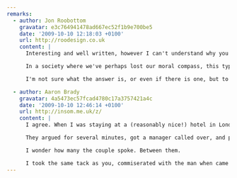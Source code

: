 ```yaml
---
remarks:
  - author: Jon Roobottom
    gravatar: e3c764941478ad667ec52f1b9e700be5
    date: '2009-10-10 12:18:03 +0100'
    url: http://roodesign.co.uk
    content: |
      Interesting and well written, however I can't understand why you've taken the 'Broken Britain' stance. Is this a phenomenon restricted just to the UK? Perhaps, but I don't think so. I agree with you totally that this type of behaviour is unacceptable and systemic of too much alcohol -- but I think it's more than that.

      In a society where we've perhaps lost our moral compass, this type of behaviour becomes acceptable and is passed on from one generation to the next. People simply don't have the understanding that it's wrong to hurl abuse at each other.

      I'm not sure what the answer is, or even if there is one, but to attribute this solely to Britain is a gross disservice to the (still) majority of it's people. Its the Sun news paper mentality: "Broken Britain", where the government is out to get us and society is breaking down at the seams. Sensationalist garbage.

  - author: Aaron Brady
    gravatar: 4a5473ec57fcad4780c17a3757421a4c
    date: '2009-10-10 12:46:14 +0100'
    url: http://insom.me.uk/z/
    content: |
      I agree. When I was staying at a (reasonably nice!) hotel in London a man and his wife tore into the person tending the bar because he didn't have appropriate notes and wanted to give them 5 x £1 coins. I can see this is inconvenient, but at the end of the day, it's tender.

      They argued for several minutes, got a manager called over, and previously used talked loudly about "cheap immigrant labour". This was frustrating, watching on, because (while I have no serious problem with cheap immigrant labour, per se) the man tending bar had a badge on showing he spoke four major European languages, alongside English; it's long been the tradition in hotels to employ multilingual people, many of whom are foreign.

      I wonder how many the couple spoke. Between them.

      I took the same tack as you, commiserated with the man when came around to serve me, said I perfectly understood the delay and thanked him for serving me.
---
```

